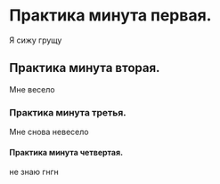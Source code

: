 
# Практика минута первая.
Я сижу грущу


## Практика минута вторая.
Мне весело

### Практика минута третья.
Мне снова невесело

#### Практика минута четвертая.
не знаю
 гнгн
